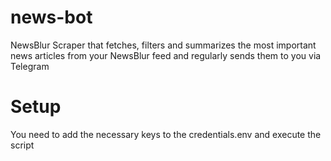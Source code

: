 # news-bot
NewsBlur Scraper that fetches, filters and summarizes the most important news articles from your NewsBlur feed
and regularly sends them to you via Telegram

# Setup
You need to add the necessary keys to the credentials.env and execute the script
